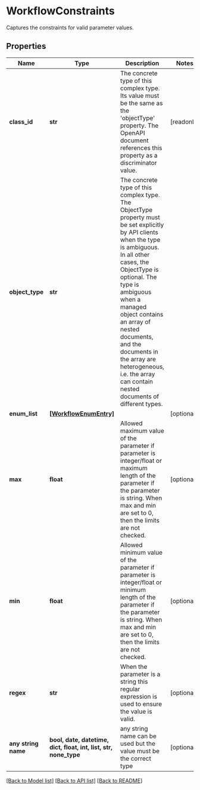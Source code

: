 # WorkflowConstraints

Captures the constraints for valid parameter values.
## Properties
Name | Type | Description | Notes
------------ | ------------- | ------------- | -------------
**class_id** | **str** | The concrete type of this complex type. Its value must be the same as the &#39;objectType&#39; property. The OpenAPI document references this property as a discriminator value. | [readonly] 
**object_type** | **str** | The concrete type of this complex type. The ObjectType property must be set explicitly by API clients when the type is ambiguous. In all other cases, the  ObjectType is optional.  The type is ambiguous when a managed object contains an array of nested documents, and the documents in the array are heterogeneous, i.e. the array can contain nested documents of different types. | 
**enum_list** | [**[WorkflowEnumEntry]**](WorkflowEnumEntry.md) |  | [optional] 
**max** | **float** | Allowed maximum value of the parameter if parameter is integer/float or maximum length of the parameter if the parameter is string. When max and min are set to 0, then the limits are not checked. | [optional] 
**min** | **float** | Allowed minimum value of the parameter if parameter is integer/float or minimum length of the parameter if the parameter is string. When max and min are set to 0, then the limits are not checked. | [optional] 
**regex** | **str** | When the parameter is a string this regular expression is used to ensure the value is valid. | [optional] 
**any string name** | **bool, date, datetime, dict, float, int, list, str, none_type** | any string name can be used but the value must be the correct type | [optional]

[[Back to Model list]](../README.md#documentation-for-models) [[Back to API list]](../README.md#documentation-for-api-endpoints) [[Back to README]](../README.md)


